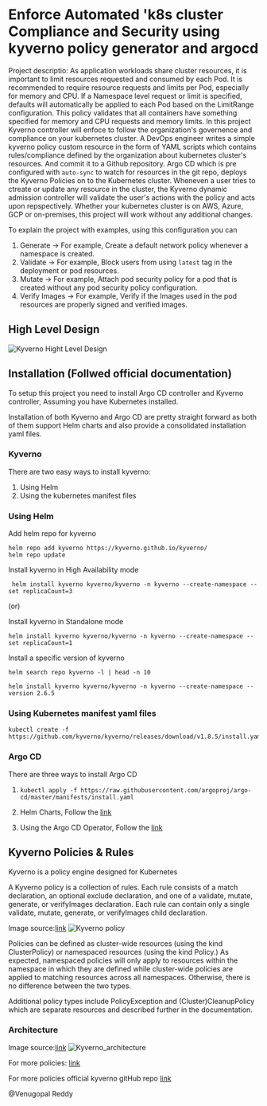 # Enforce Automated 'k8s cluster Compliance and Security using kyverno policy generator and argocd

Project descriptio:  As application workloads share cluster resources, it is important to limit resources requested and consumed by each Pod. It is recommended to require resource requests and limits per Pod, especially for memory and CPU. If a Namespace level request or limit is specified, defaults will automatically be applied to each Pod based on the LimitRange configuration. This policy validates that all containers have something specified for memory and CPU requests and memory limits.
In this project Kyverno controller will enfoce to follow the organization's governence and compliance on your kubernetes cluster.
A DevOps engineer writes a simple kyverno policy custom resource in the form of YAML scripts which contains rules/compliance defined by the organization about kubernetes cluster's resources. And commit it to a Github repository. Argo CD which is pre configured with `auto-sync` to watch for resources in the git repo, deploys the Kyverno Policies on to the Kubernetes cluster.
Wheneven a user tries to ctreate or update any resource in the cluster, the Kyverno dynamic admission controller will validate the user's actions with the policy and acts upon repspectively.
Whether your kubernetes cluster is on AWS, Azure, GCP or on-premises, this project will work without any additional changes.

To explain the project with examples, using this configuration you can 

1. Generate -> For example, Create a default network policy whenever a namespace is created.
2. Validate -> For example, Block users from using `latest` tag in the deployment or pod resources.
3. Mutate -> For example, Attach pod security policy for a pod that is created without any pod security policy configuration.
4. Verify Images -> For example, Verify if the Images used in the pod resources are properly signed and verified images.

## High Level Design

![Kyverno Hight Level Design](/c/Users/venug/Downloads/kyverno_prokect.png)

## Installation (Follwed official documentation)

To setup this project you need to install Argo CD controller and Kyverno controller, Assuming you have Kubernetes installed.

Installation of both Kyverno and Argo CD are pretty straight forward as both of them support Helm charts and also provide a consolidated installation yaml files. 

### Kyverno

There are two easy ways to install kyverno:

1. Using Helm
2. Using the kubernetes manifest files

### Using Helm 

Add helm repo for kyverno 

```
helm repo add kyverno https://kyverno.github.io/kyverno/
helm repo update
```

Install kyverno in High Availability mode

```
 helm install kyverno kyverno/kyverno -n kyverno --create-namespace --set replicaCount=3
```

(or)

Install kyverno in Standalone mode

```
helm install kyverno kyverno/kyverno -n kyverno --create-namespace --set replicaCount=1
```

Install a specific version of kyverno

```
helm search repo kyverno -l | head -n 10
```

```
helm install kyverno kyverno/kyverno -n kyverno --create-namespace --version 2.6.5
```

### Using Kubernetes manifest yaml files

```
kubectl create -f https://github.com/kyverno/kyverno/releases/download/v1.8.5/install.yaml
```

### Argo CD

There are three ways to install Argo CD

1. `kubectl apply -f https://raw.githubusercontent.com/argoproj/argo-cd/master/manifests/install.yaml`

2. Helm Charts, Follow the [link](https://github.com/argoproj/argo-helm/tree/main/charts/argo-cd#installing-the-chart) 

3. Using the Argo CD Operator, Follow the [link](https://argocd-operator.readthedocs.io/en/latest/install/olm/)

## Kyverno Policies & Rules 

Kyverno is a policy engine designed for Kubernetes

A Kyverno policy is a collection of rules. Each rule consists of a match declaration, an optional exclude declaration, and one of a validate, mutate, generate, or verifyImages declaration. Each rule can contain only a single validate, mutate, generate, or verifyImages child declaration.

Image source:[link](https://kyverno.io.)
![Kyverno policy](/c/Users/venug/Downloads/kyvero_img.png)


Policies can be defined as cluster-wide resources (using the kind ClusterPolicy) or namespaced resources (using the kind Policy.) As expected, namespaced policies will only apply to resources within the namespace in which they are defined while cluster-wide policies are applied to matching resources across all namespaces. Otherwise, there is no difference between the two types.

Additional policy types include PolicyException and (Cluster)CleanupPolicy which are separate resources and described further in the documentation.

### Architecture

Image source:[link](https://kyverno.io.)
![Kyverno_architecture](/c/Users/venug/Downloads/kyverno_architecture.png)

For more policies:
[link]()


For more policies official kyverno gitHub repo [link](https://github.com/kyverno/policies)

@Venugopal Reddy